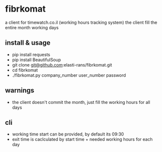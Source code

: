 # fibrkomat

a client for timewatch.co.il (working hours tracking system)
the client fill the entire month working days

## install & usage
- pip install requests
- pip install BeautifulSoup
- git clone git@github.com:elasti-rans/fibrkomat.git
- cd fibrkomat
- ./fibrkomat.py company_number user_number password

## warnings
- the client doesn't commit the month, just fill the working hours for all days

## cli
- working time start can be provided, by default its 09:30
- exit time is caclculated by start time + needed working hours for each day
